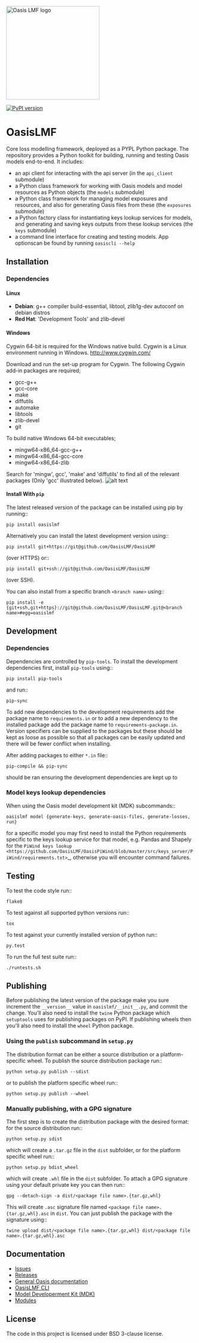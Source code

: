 <img src="https://oasislmf.org/packages/oasis_theme_package/themes/oasis_theme/assets/src/oasis-lmf-colour.png" alt="Oasis LMF logo" width="250"/>

[![PyPI version](https://badge.fury.io/py/oasislmf.svg)](https://badge.fury.io/py/oasislmf)

# OasisLMF

Core loss modelling framework, deployed as a PYPL Python package.
The repository provides a Python toolkit for building, running and testing Oasis models end-to-end. 
It includes:
-  an api client for interacting with the api server (in the ``api_client`` submodule)
-  a Python class framework for working with Oasis models and model resources as Python objects (the ``models`` submodule)
-  a Python class framework for managing model exposures and resources, and also for generating Oasis files from these (the ``exposures`` submodule)
-  a Python factory class for instantiating keys lookup services for models, and generating and saving keys outputs from these lookup services (the ``keys`` submodule)
-  a command line interface for creating and testing models. App optionscan be found by running ``oasiscli --help``

## Installation

### Dependencies

#### Linux

 * **Debian**: g++ compiler build-essential, libtool, zlib1g-dev autoconf on debian distros
 * **Red Hat**: 'Development Tools' and zlib-devel

#### Windows

Cygwin 64-bit is required for the Windows native build.  Cygwin is a Linux environment running in Windows.
http://www.cygwin.com/

Download and run the set-up program for Cygwin.
The following Cygwin add-in packages are required;

* gcc-g++
* gcc-core
* make
* diffutils
* automake
* libtools
* zlib-devel
* git


To build native Windows 64-bit executables;

* mingw64-x86_64-gcc-g++
* mingw64-x86_64-gcc-core
* mingw64-x86_64-zlib

Search for 'mingw', gcc', 'make' and 'diffutils' to find all of the relevant packages (Only 'gcc' illustrated below).
![alt text](docs/img/cygwin1.jpg "Add-in packages")

#### Install With ``pip``

The latest released version of the package can be installed using pip
by running::

    pip install oasislmf

Alternatively you can install the latest development version using::

    pip install git+https://git@github.com/OasisLMF/OasisLMF

(over HTTPS) or::

    pip install git+ssh://git@github.com/OasisLMF/OasisLMF

(over SSH).

You can also install from a specific branch ``<branch name>`` using::

    pip install -e {git+ssh,git+https}://git@github.com/OasisLMF/OasisLMF.git@<branch name>#egg=oasislmf

## Development

### Dependencies

Dependencies are controlled by ``pip-tools``. To install the development dependencies
first, install ``pip-tools`` using::

    pip install pip-tools

and run::

    pip-sync

To add new dependencies to the development requirements add the package name to ``requirements.in`` or
to add a new dependency to the installed package add the package name to ``requirements-package.in``.
Version specifiers can be supplied to the packages but these should be kept as loose as possible so that
all packages can be easily updated and there will be fewer conflict when installing.

After adding packages to either ``*.in`` file::

    pip-compile && pip-sync

should be ran ensuring the development dependencies are kept up to

### Model keys lookup dependencies

When using the Oasis model development kit (MDK) subcommands::

    oasislmf model {generate-keys, generate-oasis-files, generate-losses, run}

for a specific model you may first need to install the Python requirements specific to the
keys lookup service for that model, e.g. Pandas and Shapely for the `PiWind keys lookup <https://github.com/OasisLMF/OasisPiWind/blob/master/src/keys_server/PiWind/requirements.txt>`_, otherwise you will encounter command failures.

## Testing

To test the code style run::

    flake8

To test against all supported python versions run::

    tox

To test against your currently installed version of python run::

    py.test

To run the full test suite run::

    ./runtests.sh

## Publishing

Before publishing the latest version of the package make you sure increment the ``__version__`` value in ``oasislmf/__init__.py``, and commit the change. You'll also need to install the ``twine`` Python package which ``setuptools`` uses for publishing packages on PyPI. If publishing wheels then you'll also need to install the ``wheel`` Python package.

### Using the ``publish`` subcommand in ``setup.py``

The distribution format can be either a source distribution or a platform-specific wheel. To publish the source distribution package run::

    python setup.py publish --sdist

or to publish the platform specific wheel run::

    python setup.py publish --wheel

### Manually publishing, with a GPG signature

The first step is to create the distribution package with the desired format: for the source distribution run::

    python setup.py sdist

which will create a ``.tar.gz`` file in the ``dist`` subfolder, or for the platform specific wheel run::

    python setup.py bdist_wheel

which will create ``.whl`` file in the ``dist`` subfolder. To attach a GPG signature using your default private key you can then run::

    gpg --detach-sign -a dist/<package file name>.{tar.gz,whl}

This will create ``.asc`` signature file named ``<package file name>.{tar.gz,whl}.asc`` in ``dist``. You can just publish the package with the signature using::

    twine upload dist/<package file name>.{tar.gz,whl} dist/<package file name>.{tar.gz,whl}.asc
    
## Documentation
* <a href="https://github.com/OasisLMF/OasisLMF/issues">Issues</a>
* <a href="https://github.com/OasisLMF/OasisLMF/releases">Releases</a>
* <a href="https://oasislmf.github.io">General Oasis documentation</a>
* <a href="http://localhost:8000/html/docs/oasis_cli.html">OasisLMF CLI</a>
* <a href="http://localhost:8000/html/docs/oasis_cli.html">Model Developerment Kit (MDK)</a>
* <a href="http://localhost:8000/html/OasisLmf/modules.html">Modules</a>

## License
The code in this project is licensed under BSD 3-clause license.
